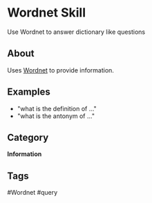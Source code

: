 # Wordnet Skill

Use Wordnet to answer dictionary like questions

## About

Uses [Wordnet](https://wordnet.princeton.edu/) to provide information. 

## Examples

* "what is the definition of ..."
* "what is the antonym of ..."

## Category
**Information**

## Tags
#Wordnet
#query
